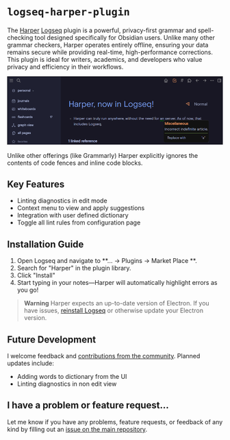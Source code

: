 # `logseq-harper-plugin`

The [Harper](https://writewithharper.com/) [Logseq](https://logseq.com/) plugin is a powerful, privacy-first grammar and spell-checking tool designed specifically for Obsidian users. Unlike many other grammar checkers, Harper operates entirely offline, ensuring your data remains secure while providing real-time, high-performance corrections. This plugin is ideal for writers, academics, and developers who value privacy and efficiency in their workflows.

![A screenshot of Logseq with Harper installed](./screenshot.png)

Unlike other offerings (like Grammarly) Harper explicitly ignores the contents of code fences and inline code blocks.

## Key Features

- Linting diagnostics in edit mode
- Context menu to view and apply suggestions
- Integration with user defined dictionary
- Toggle all lint rules from configuration page

## Installation Guide

1. Open Logseq and navigate to **... → Plugins → Market Place **.
2. Search for "Harper" in the plugin library.
3. Click "Install"
4. Start typing in your notes—Harper will automatically highlight errors as you go!

> **Warning**
> Harper expects an up-to-date version of Electron. If you have issues, [reinstall Logseq](https://logseq.com/downloads) or otherwise update your Electron version.

## Future Development

I welcome feedback and [contributions from the community](https://github.com/theoreticallyjosh/logseq-harper-plugin). Planned updates include:

- Adding words to dictionary from the UI
- Linting diagnostics in non edit view

## I have a problem or feature request...

Let me know if you have any problems, feature requests, or feedback of any kind by filling out an [issue on the main repository](https://github.com/theoreticallyjosh/logseq-plugin-harper).
